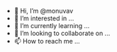 - 👋 Hi, I’m @monuvav
- 👀 I’m interested in ...
- 🌱 I’m currently learning ...
- 💞️ I’m looking to collaborate on ...
- 📫 How to reach me ...

<!---
monuvav/monuvav is a ✨ special ✨ repository because its `README.md` (this file) appears on your GitHub profile.
You can click the Preview link to take a look at your changes.
--->
